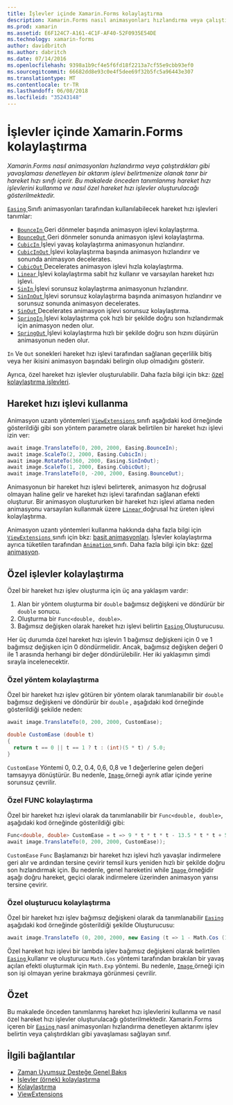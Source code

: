 ```yaml
---
title: İşlevler içinde Xamarin.Forms kolaylaştırma
description: Xamarin.Forms nasıl animasyonları hızlandırma veya çalıştırdıkları gibi yavaşlaması denetleyen bir aktarım işlevi belirtmenize olanak tanır bir hareket hızı sınıfı içerir. Bu makalede önceden tanımlanmış hareket hızı işlevlerini kullanma ve nasıl özel hareket hızı işlevler oluşturulacağı gösterilmektedir.
ms.prod: xamarin
ms.assetid: E6F124C7-A161-4C1F-AF40-52F0935E54DE
ms.technology: xamarin-forms
author: davidbritch
ms.author: dabritch
ms.date: 07/14/2016
ms.openlocfilehash: 9398a1b9cf4e5f6fd18f2213a7cf55e9cbb93ef0
ms.sourcegitcommit: 66682dd8e93c0e4f5dee69f32b5fc5a96443e307
ms.translationtype: MT
ms.contentlocale: tr-TR
ms.lasthandoff: 06/08/2018
ms.locfileid: "35243148"
---
```

# <a name="easing-functions-in-xamarinforms"></a>İşlevler içinde Xamarin.Forms kolaylaştırma

_Xamarin.Forms nasıl animasyonları hızlandırma veya çalıştırdıkları gibi yavaşlaması denetleyen bir aktarım işlevi belirtmenize olanak tanır bir hareket hızı sınıfı içerir. Bu makalede önceden tanımlanmış hareket hızı işlevlerini kullanma ve nasıl özel hareket hızı işlevler oluşturulacağı gösterilmektedir._


[ `Easing` ](https://developer.xamarin.com/api/type/Xamarin.Forms.Easing/) Sınıfı animasyonları tarafından kullanılabilecek hareket hızı işlevleri tanımlar:

- [ `BounceIn` ](https://developer.xamarin.com/api/field/Xamarin.Forms.Easing.BounceIn/) Geri dönmeler başında animasyon işlevi kolaylaştırma.
- [ `BounceOut` ](https://developer.xamarin.com/api/field/Xamarin.Forms.Easing.BounceOut/) Geri dönmeler sonunda animasyon işlevi kolaylaştırma.
- [ `CubicIn` ](https://developer.xamarin.com/api/field/Xamarin.Forms.Easing.CubicIn/) İşlevi yavaş kolaylaştırma animasyonun hızlandırır.
- [ `CubicInOut` ](https://developer.xamarin.com/api/field/Xamarin.Forms.Easing.CubicInOut/) İşlevi kolaylaştırma başında animasyon hızlandırır ve sonunda animasyon decelerates.
- [ `CubicOut` ](https://developer.xamarin.com/api/field/Xamarin.Forms.Easing.CubicOut/) Decelerates animasyon işlevi hızla kolaylaştırma.
- [ `Linear` ](https://developer.xamarin.com/api/field/Xamarin.Forms.Easing.Linear/) İşlevi kolaylaştırma sabit hız kullanır ve varsayılan hareket hızı işlevi.
- [ `SinIn` ](https://developer.xamarin.com/api/field/Xamarin.Forms.Easing.SinIn/) İşlevi sorunsuz kolaylaştırma animasyonun hızlandırır.
- [ `SinInOut` ](https://developer.xamarin.com/api/field/Xamarin.Forms.Easing.SinInOut/) İşlevi sorunsuz kolaylaştırma başında animasyon hızlandırır ve sorunsuz sonunda animasyon decelerates.
- [ `SinOut` ](https://developer.xamarin.com/api/field/Xamarin.Forms.Easing.SinOut/) Decelerates animasyon işlevi sorunsuz kolaylaştırma.
- [ `SpringIn` ](https://developer.xamarin.com/api/field/Xamarin.Forms.Easing.SpringIn/) İşlevi kolaylaştırma çok hızlı bir şekilde doğru son hızlandırmak için animasyon neden olur.
- [ `SpringOut` ](https://developer.xamarin.com/api/field/Xamarin.Forms.Easing.SpringOut/) İşlevi kolaylaştırma hızlı bir şekilde doğru son hızını düşürün animasyonun neden olur.

`In` Ve `Out` sonekleri hareket hızı işlevi tarafından sağlanan geçerlilik bitiş veya her ikisini animasyon başındaki belirgin olup olmadığını gösterir.

Ayrıca, özel hareket hızı işlevler oluşturulabilir. Daha fazla bilgi için bkz: [özel kolaylaştırma işlevleri](#customeasing).

## <a name="consuming-an-easing-function"></a>Hareket hızı işlevi kullanma

Animasyon uzantı yöntemleri [ `ViewExtensions` ](https://developer.xamarin.com/api/type/Xamarin.Forms.ViewExtensions/) sınıfı aşağıdaki kod örneğinde gösterildiği gibi son yöntem parametre olarak belirtilen bir hareket hızı işlevi izin ver:

```csharp
await image.TranslateTo(0, 200, 2000, Easing.BounceIn);
await image.ScaleTo(2, 2000, Easing.CubicIn);
await image.RotateTo(360, 2000, Easing.SinInOut);
await image.ScaleTo(1, 2000, Easing.CubicOut);
await image.TranslateTo(0, -200, 2000, Easing.BounceOut);
```

Animasyonun bir hareket hızı işlevi belirterek, animasyon hız doğrusal olmayan haline gelir ve hareket hızı işlevi tarafından sağlanan efekti oluşturur. Bir animasyon oluştururken bir hareket hızı işlevi atlama neden animasyonu varsayılan kullanmak üzere [ `Linear` ](https://developer.xamarin.com/api/field/Xamarin.Forms.Easing.Linear/) doğrusal hız üreten işlevi kolaylaştırma.

Animasyon uzantı yöntemleri kullanma hakkında daha fazla bilgi için [ `ViewExtensions` ](https://developer.xamarin.com/api/type/Xamarin.Forms.ViewExtensions/) sınıfı için bkz: [basit animasyonları](~/xamarin-forms/user-interface/animation/simple.md). İşlevler kolaylaştırma ayrıca tüketilen tarafından [ `Animation` ](https://developer.xamarin.com/api/type/Xamarin.Forms.Animation/) sınıfı. Daha fazla bilgi için bkz: [özel animasyon](~/xamarin-forms/user-interface/animation/custom.md).

<a name="customeasing" />

## <a name="custom-easing-functions"></a>Özel işlevler kolaylaştırma

Özel bir hareket hızı işlev oluşturma için üç ana yaklaşım vardır:

1. Alan bir yöntem oluşturma bir `double` bağımsız değişkeni ve döndürür bir `double` sonucu.
1. Oluşturma bir `Func<double, double>`.
1. Bağımsız değişken olarak hareket hızı işlevi belirtin [ `Easing` ](https://developer.xamarin.com/api/type/Xamarin.Forms.Easing/) Oluşturucusu.

Her üç durumda özel hareket hızı işlevin 1 bağımsız değişkeni için 0 ve 1 bağımsız değişken için 0 döndürmelidir. Ancak, bağımsız değişken değeri 0 ile 1 arasında herhangi bir değer döndürülebilir. Her iki yaklaşımın şimdi sırayla incelenecektir.

### <a name="custom-easing-method"></a>Özel yöntem kolaylaştırma

Özel bir hareket hızı işlev götüren bir yöntem olarak tanımlanabilir bir `double` bağımsız değişkeni ve döndürür bir `double` , aşağıdaki kod örneğinde gösterildiği şekilde neden:

```csharp
await image.TranslateTo(0, 200, 2000, CustomEase);

double CustomEase (double t)
{
  return t == 0 || t == 1 ? t : (int)(5 * t) / 5.0;
}
```

`CustomEase` Yöntemi 0, 0.2, 0.4, 0,6, 0,8 ve 1 değerlerine gelen değeri tamsayıya dönüştürür. Bu nedenle, [ `Image` ](https://developer.xamarin.com/api/type/Xamarin.Forms.Image/) örneği ayrık atlar içinde yerine sorunsuz çevrilir.

### <a name="custom-easing-func"></a>Özel FUNC kolaylaştırma

Özel bir hareket hızı işlevi olarak da tanımlanabilir bir `Func<double, double>`, aşağıdaki kod örneğinde gösterildiği gibi:

```csharp
Func<double, double> CustomEase = t => 9 * t * t * t - 13.5 * t * t + 5.5 * t;
await image.TranslateTo(0, 200, 2000, CustomEase));
```

`CustomEase` `Func` Başlamanızı bir hareket hızı işlevi hızlı yavaşlar indirmelere geri alır ve ardından tersine çevirir temsil kurs yeniden hızlı bir şekilde doğru son hızlandırmak için. Bu nedenle, genel hareketini while [ `Image` ](https://developer.xamarin.com/api/type/Xamarin.Forms.Image/) örneğidir aşağı doğru hareket, geçici olarak indirmelere üzerinden animasyon yarısı tersine çevirir.

### <a name="custom-easing-constructor"></a>Özel oluşturucu kolaylaştırma

Özel bir hareket hızı işlev bağımsız değişkeni olarak da tanımlanabilir [ `Easing` ](https://developer.xamarin.com/api/type/Xamarin.Forms.Easing/) aşağıdaki kod örneğinde gösterildiği şekilde Oluşturucusu:

```csharp
await image.TranslateTo (0, 200, 2000, new Easing (t => 1 - Math.Cos (10 * Math.PI * t) * Math.Exp (-5 * t)));
```

Özel hareket hızı işlevi bir lambda işlev bağımsız değişkeni olarak belirtilen [ `Easing` ](https://developer.xamarin.com/api/type/Xamarin.Forms.Easing/) kullanır ve oluşturucu `Math.Cos` yöntemi tarafından bırakılan bir yavaş açılan efekti oluşturmak için `Math.Exp` yöntemi. Bu nedenle, [ `Image` ](https://developer.xamarin.com/api/type/Xamarin.Forms.Image/) örneği için son işi olmayan yerine bırakmaya görünmesi çevrilir.

## <a name="summary"></a>Özet

Bu makalede önceden tanımlanmış hareket hızı işlevlerini kullanma ve nasıl özel hareket hızı işlevler oluşturulacağı gösterilmektedir. Xamarin.Forms içeren bir [ `Easing` ](https://developer.xamarin.com/api/type/Xamarin.Forms.Easing/) nasıl animasyonları hızlandırma denetleyen aktarımı işlev belirtin veya çalıştırdıkları gibi yavaşlaması sağlayan sınıf.



## <a name="related-links"></a>İlgili bağlantılar

- [Zaman Uyumsuz Desteğe Genel Bakış](~/cross-platform/platform/async.md)
- [İşlevler (örnek) kolaylaştırma](https://developer.xamarin.com/samples/xamarin-forms/userinterface/animation/easing/)
- [Kolaylaştırma](https://developer.xamarin.com/api/type/Xamarin.Forms.Easing/)
- [ViewExtensions](https://developer.xamarin.com/api/type/Xamarin.Forms.ViewExtensions/)
